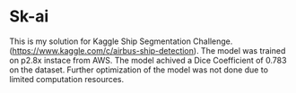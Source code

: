 # Sk-ai
This is my solution for Kaggle Ship Segmentation Challenge. (https://www.kaggle.com/c/airbus-ship-detection). 
The model was trained on p2.8x instace from AWS. The model achived a Dice Coefficient of 0.783 on the dataset. Further optimization of the model was not done due to limited computation resources. 

